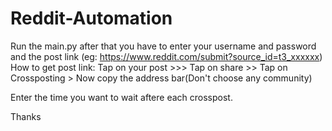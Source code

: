 # Reddit-Automation

Run the main.py after that you have to enter your username and password and the post link (eg: https://www.reddit.com/submit?source_id=t3_xxxxxx)
 How to get post link: Tap on your post >>> Tap on share >> Tap on Crossposting > Now copy the address bar(Don't choose any community)
 
 Enter the time you want to wait aftere each crosspost.
 
 Thanks

